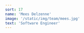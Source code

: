 ```yaml
---
sort: 17
name: 'Mees Delzenne'
image: '/static/img/team/mees.jpg'
text: 'Software Engineer'
---
```

